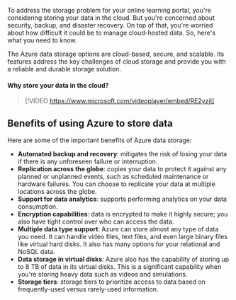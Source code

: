 To address the storage problem for your online learning portal, you're considering storing your data in the cloud. But you're concerned about security, backup, and disaster recovery. On top of that, you're worried about how difficult it could be to manage cloud-hosted data. So, here's what you need to know.

The Azure data storage options are cloud-based, secure, and scalable. Its features address the key challenges of cloud storage and provide you with a reliable and durable storage solution.

#### Why store your data in the cloud?

> [!VIDEO https://www.microsoft.com/videoplayer/embed/RE2yzjI]

## Benefits of using Azure to store data

Here are some of the important benefits of Azure data storage:

- **Automated backup and recovery**: mitigates the risk of losing your data if there is any unforeseen failure or interruption.
- **Replication across the globe**: copies your data to protect it against any planned or unplanned events, such as scheduled maintenance or hardware failures. You can choose to replicate your data at multiple locations across the globe.
- **Support for data analytics**: supports performing analytics on your data consumption.
- **Encryption capabilities**: data is encrypted to make it highly secure; you also have tight control over who can access the data.
- **Multiple data type support**: Azure can store almost any type of data you need. It can handle video files, text files, and even large binary files like virtual hard disks. It also has many options for your relational and NoSQL data.
- **Data storage in virtual disks**: Azure also has the capability of storing up to 8 TB of data in its virtual disks. This is a significant capability when you're storing heavy data such as videos and simulations.
- **Storage tiers**: storage tiers to prioritize access to data based on frequently-used versus rarely-used information.